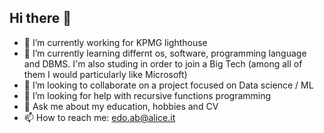 ## Hi there 👋
- 🔭 I’m currently working for KPMG lighthouse 
- 🌱 I’m currently learning differnt os, software, programming language and DBMS. I'm also studing in order to join a Big Tech (among all of them I would particularly like Microsoft)
- 👯 I’m looking to collaborate on a project focused on Data science / ML 
- 🤔 I’m looking for help with recursive functions programming
- 💬 Ask me about my education, hobbies and CV
- 📫 How to reach me: edo.ab@alice.it
<!--
**KubuEnjoyer/KubuEnjoyer** is a ✨ _special_ ✨ repository because its `README.md` (this file) appears on your GitHub profile.

Here are some ideas to get you started:

- 🔭 I’m currently working on ...
- 🌱 I’m currently learning ...
- 👯 I’m looking to collaborate on ...
- 🤔 I’m looking for help with ...
- 💬 Ask me about ...
- 📫 How to reach me: ...
- 😄 Pronouns: ...
- ⚡ Fun fact: ...
-->
